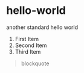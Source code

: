 # hello-world
another standard hello world

1. First Item
2. Second Item
3. Third Item

> blockquote
